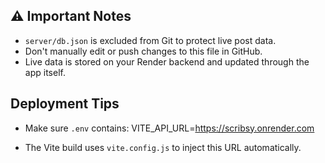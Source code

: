 ## ⚠️ Important Notes

- `server/db.json` is excluded from Git to protect live post data.
- Don't manually edit or push changes to this file in GitHub.
- Live data is stored on your Render backend and updated through the app itself.

## Deployment Tips

- Make sure `.env` contains:
  VITE_API_URL=https://scribsy.onrender.com

- The Vite build uses `vite.config.js` to inject this URL automatically.